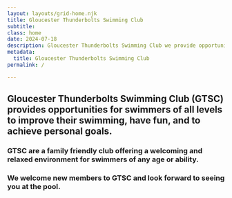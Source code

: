 ```yaml
---
layout: layouts/grid-home.njk
title: Gloucester Thunderbolts Swimming Club
subtitle: 
class: home
date: 2024-07-18
description: Gloucester Thunderbolts Swimming Club we provide opportunities for swimmers of all levels to improve their swimming and achieve personal goals. 
metadata:
  title: Gloucester Thunderbolts Swimming Club
permalink: /

---
```




<h2 class="home-heading-text">Gloucester Thunderbolts Swimming Club (GTSC) provides opportunities for swimmers of all levels to improve their swimming, have fun, and to achieve personal goals.</h2>

<h3>GTSC are a family friendly club offering a welcoming and relaxed environment for swimmers of any age or ability.</h3>

<h3>We welcome new members to GTSC and look forward to seeing you at the pool.</h3>








